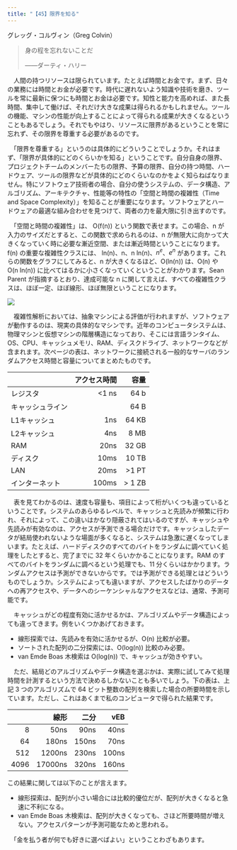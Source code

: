 ```yaml
---
title: "【45】限界を知る"
---
```



グレッグ・コルヴィン（Greg Colvin）


> 身の程を忘れないことだ
> 
> 
> ——ダーティ・ハリー
> 

　人間の持つリソースは限られています。たとえば時間とお金です。まず、日々の業務には時間とお金が必要です。時代に遅れないよう知識や技術を磨き、ツールを常に最新に保つにも時間とお金は必要です。知性と能力を高めれば、また長時間、集中して働けば、それだけ大きな成果は得られるかもしれません。ツールの機能、マシンの性能が向上することによって得られる成果が大きくなるということもあるでしょう。それでもやはり、リソースに限界があるということを常に忘れず、その限界を尊重する必要があるのです。

　「限界を尊重する」というのは具体的にどういうことでしょうか。それはまず、「限界が具体的にどのくらいかを知る」ということです。自分自身の限界、プロジェクトチームのメンバーたちの限界、予算の限界、自分の持つ時間、ハードウェア、ツールの限界などが具体的にどのくらいなのかをよく知らねばなりません。特にソフトウェア技術者の場合、自分の使うシステムの、データ構造、アルゴリズム、アーキテクチャ、性能等の特性の「空間と時間の複雑性（Time and Space Complexity）」を知ることが重要になります。ソフトウェアとハードウェアの最適な組み合わせを見つけて、両者の力を最大限に引き出すのです。

　「空間と時間の複雑性」は、 O(f(n)) という関数で表せます。この場合、n が入力のサイズだとすると、この関数で求められるのは、n が無限大に向かって大きくなっていく時に必要な漸近空間、または漸近時間ということになります。f(n) の重要な複雑性クラスには、 ln(n)、n、n ln(n)、$n^{e}$、$e^{n}$ があります。これらの関数をグラフにしてみると、n が大きくなるほど、O(ln(n)) は、O(n) や O(n ln(n)) に比べてはるかに小さくなっていくということがわかります。Sean Parent が指摘するとおり、達成可能な n に関して言えば、すべての複雑性クラスは、ほぼ一定、ほぼ線形、ほぼ無限ということになります。

![](https://yoshi389111.github.io/kinokobooks/prog_ja/prog045.png)

　複雑性解析においては、抽象マシンによる評価が行われますが、ソフトウェアが動作するのは、現実の具体的なマシンです。近年のコンピュータシステムは、物理マシンと仮想マシンの階層構造になっており、そこには言語ランタイム、OS、CPU、キャッシュメモリ、RAM、ディスクドライブ、ネットワークなどが含まれます。次ページの表は、ネットワークに接続される一般的なサーバのランダムアクセス時間と容量についてまとめたものです。

|          | アクセス時間 |      容量 |
| :------- | -----: | ------: |
| レジスタ     | \<1 ns |    64 b |
| キャッシュライン |        |    64 B |
| L1キャッシュ  |    1ns |   64 KB |
| L2キャッシュ  |    4ns |    8 MB |
| RAM      |   20ns |   32 GB |
| ディスク     |   10ms |   10 TB |
| LAN      |   20ms |  \>1 PT |
| インターネット  |  100ms | \> 1 ZB |

　表を見てわかるのは、速度も容量も、項目によって桁がいくつも違っているということです。システムのあらゆるレベルで、キャッシュと先読みが頻繁に行われ、それによって、この違いはかなり隠蔽されてはいるのですが、キャッシュや先読みが有効なのは、アクセスが予測できる場合だけです。キャッシュしたデータが結局使われないような場面が多くなると、システムは急激に遅くなってしまいます。たとえば、ハードディスクのすべてのバイトをランダムに調べていく処理をしたとすると、完了までに 32 年くらいかかることになります。RAM のすべてのバイトをランダムに調べるという処理でも、11 分くらいはかかります。ランダムアクセスは予測ができないからです。では予測ができる処理とはどういうものでしょうか。システムによっても違いますが、アクセスしたばかりのデータへの再アクセスや、データへのシーケンシャルなアクセスなどは、通常、予測可能です。

　キャッシュがどの程度有効に活かせるかは、アルゴリズムやデータ構造によっても違ってきます。例をいくつかあげておきます。

  - 線形探索では、先読みを有効に活かせるが、O(n) 比較が必要。
  - ソートされた配列の二分探索には、O(log(n)) 比較のみ必要。
  - van Emde Boas 木検索は O(log(n)) で、キャッシュが効きやすい。

　ただ、結局どのアルゴリズムやデータ構造を選ぶかは、実際に試してみて処理時間を計測するという方法で決めるしかないことも多いでしょう。下の表は、上記 3 つのアルゴリズムで 64 ビット整数の配列を検索した場合の所要時間を示しています。ただし、これはあくまで私のコンピュータで得られた結果です。

|      |      線形 |    二分 |   vEB |
| ---: | ------: | ----: | ----: |
|    8 |    50ns |  90ns |  40ns |
|   64 |   180ns | 150ns |  70ns |
|  512 |  1200ns | 230ns | 100ns |
| 4096 | 17000ns | 320ns | 160ns |

この結果に関しては以下のことが言えます。

  - 線形探索は、配列が小さい場合には比較的優位だが、配列が大きくなると急速に不利になる。
  - van Emde Boas 木検索は、配列が大きくなっても、さほど所要時間が増えない。アクセスパターンが予測可能なためと思われる。

　「金を払う者が何でも好きに選べばよい」ということわざもあります。
